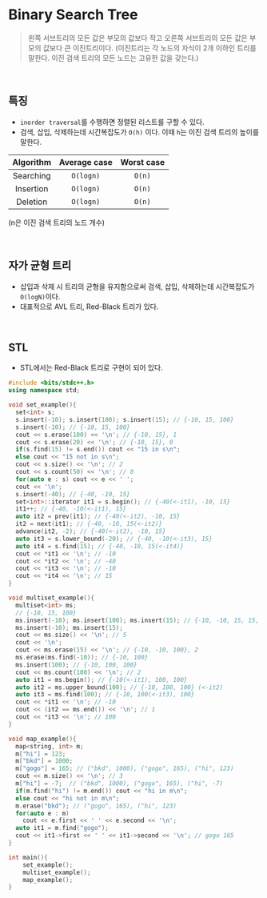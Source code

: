 # Binary Search Tree

> 왼쪽 서브트리의 모든 값은 부모의 값보다 작고 오른쪽 서브트리의 모든 값은 부모의 값보다 큰 이진트리이다. (이진트리는 각 노드의 자식이 2개 이하인 트리를 말한다. 이진 검색 트리의 모든 노드는 고유한 값을 갖는다.)

<br/>

## 특징

- `inorder traversal`를 수행하면 정렬된 리스트를 구할 수 있다.
- 검색, 삽입, 삭제하는데 시간복잡도가 `O(h)` 이다. 이때 `h`는 이진 검색 트리의 높이를 말한다.

| Algorithm | Average case | Worst case |
| :-------: | :----------: | :--------: |
| Searching |  `O(logn)`   |   `O(n)`   |
| Insertion |  `O(logn)`   |   `O(n)`   |
| Deletion  |  `O(logn)`   |   `O(n)`   |

(n은 이진 검색 트리의 노드 개수)

<br/>

## 자가 균형 트리

- 삽입과 삭제 시 트리의 균형을 유지함으로써 검색, 삽입, 삭제하는데 시간복잡도가 `O(logN)`이다.
- 대표적으로 AVL 트리, Red-Black 트리가 있다.

<br/>

## STL

- STL에서는 Red-Black 트리로 구현이 되어 있다.

```cpp
#include <bits/stdc++.h>
using namespace std;

void set_example(){
  set<int> s;
  s.insert(-10); s.insert(100); s.insert(15); // {-10, 15, 100}
  s.insert(-10); // {-10, 15, 100}
  cout << s.erase(100) << '\n'; // {-10, 15}, 1
  cout << s.erase(20) << '\n'; // {-10, 15}, 0
  if(s.find(15) != s.end()) cout << "15 in s\n";
  else cout << "15 not in s\n";
  cout << s.size() << '\n'; // 2
  cout << s.count(50) << '\n'; // 0
  for(auto e : s) cout << e << ' ';
  cout << '\n';
  s.insert(-40); // {-40, -10, 15}
  set<int>::iterator it1 = s.begin(); // {-40(<-it1), -10, 15}
  it1++; // {-40, -10(<-it1), 15}
  auto it2 = prev(it1); // {-40(<-it2), -10, 15}
  it2 = next(it1); // {-40, -10, 15(<-it2)}
  advance(it2, -2); // {-40(<-it2), -10, 15}
  auto it3 = s.lower_bound(-20); // {-40, -10(<-it3), 15}
  auto it4 = s.find(15); // {-40, -10, 15(<-it4)}
  cout << *it1 << '\n'; // -10
  cout << *it2 << '\n'; // -40
  cout << *it3 << '\n'; // -10
  cout << *it4 << '\n'; // 15
}

void multiset_example(){
  multiset<int> ms;
  // {-10, 15, 100}
  ms.insert(-10); ms.insert(100); ms.insert(15); // {-10, -10, 15, 15, 100}
  ms.insert(-10); ms.insert(15);
  cout << ms.size() << '\n'; // 5
  cout << '\n';
  cout << ms.erase(15) << '\n'; // {-10, -10, 100}, 2
  ms.erase(ms.find(-10)); // {-10, 100}
  ms.insert(100); // {-10, 100, 100}
  cout << ms.count(100) << '\n'; // 2
  auto it1 = ms.begin(); // {-10(<-it1), 100, 100}
  auto it2 = ms.upper_bound(100); // {-10, 100, 100} (<-it2)
  auto it3 = ms.find(100); // {-10, 100(<-it3), 100}
  cout << *it1 << '\n'; // -10
  cout << (it2 == ms.end()) << '\n'; // 1
  cout << *it3 << '\n'; // 100
}

void map_example(){
  map<string, int> m;
  m["hi"] = 123;
  m["bkd"] = 1000;
  m["gogo"] = 165; // ("bkd", 1000), ("gogo", 165), ("hi", 123)
  cout << m.size() << '\n'; // 3
  m["hi"] = -7;  // ("bkd", 1000), ("gogo", 165), ("hi", -7)
  if(m.find("hi") != m.end()) cout << "hi in m\n";
  else cout << "hi not in m\n";
  m.erase("bkd"); // ("gogo", 165), ("hi", 123)
  for(auto e : m)
    cout << e.first << ' ' << e.second << '\n';
  auto it1 = m.find("gogo");
  cout << it1->first << ' ' << it1->second << '\n'; // gogo 165
}

int main(){
	set_example();
	multiset_example();
	map_example();
}
```
